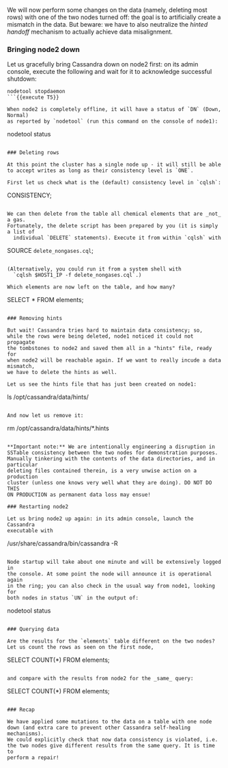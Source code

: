 We will now perform some changes on the data (namely, deleting most rows)
with one of the two nodes turned off: the goal is to artificially create
a mismatch in the data. But beware: we have to also neutralize the
_hinted handoff_ mechanism to actually achieve data misalignment.

### Bringing node2 down

Let us gracefully bring Cassandra down on node2 first:
on its admin console, execute the following and wait for it to acknowledge
successful shutdown:
```
nodetool stopdaemon
```{{execute T5}}

When node2 is completely offline, it will have a status of `DN` (Down, Normal)
as reported by `nodetool` (run this command on the console of node1):
```
nodetool status
```{{execute T3}}

### Deleting rows

At this point the cluster has a single node up - it will still be able
to accept writes as long as their consistency level is `ONE`.

First let us check what is the (default) consistency level in `cqlsh`:
```
CONSISTENCY;
```{{execute T4}}

We can then delete from the table all chemical elements that are _not_ a gas.
Fortunately, the delete script has been prepared by you (it is simply a list of
  individual `DELETE` statements). Execute it from within `cqlsh` with
```
SOURCE `delete_nongases.cql`;
```{{execute T4}}

(Alternatively, you could run it from a system shell with
  `cqlsh $HOST1_IP -f delete_nongases.cql`.)

Which elements are now left on the table, and how many?
```
SELECT * FROM elements;
```{{execute T4}}

### Removing hints

But wait! Cassandra tries hard to maintain data consistency; so,
while the rows were being deleted, node1 noticed it could not propagate
the tombstones to node2 and saved them all in a "hints" file, ready for
when node2 will be reachable again. If we want to really incude a data mismatch,
we have to delete the hints as well.

Let us see the hints file that has just been created on node1:
```
ls /opt/cassandra/data/hints/
```{{execute T3}}

And now let us remove it:
```
rm /opt/cassandra/data/hints/*.hints
```{{execute T3}}

**Important note:** We are intentionally engineering a disruption in
SSTable consistency between the two nodes for demonstration purposes.
Manually tinkering with the contents of the data directories, and in particular
deleting files contained therein, is a very unwise action on a production
cluster (unless one knows very well what they are doing). DO NOT DO THIS
ON PRODUCTION as permanent data loss may ensue!

### Restarting node2

Let us bring node2 up again: in its admin console, launch the Cassandra
executable with
```
/usr/share/cassandra/bin/cassandra -R
```{{execute T5}}

Node startup will take about one minute and will be extensively logged in
the console. At some point the node will announce it is operational again
in the ring; you can also check in the usual way from node1, looking for
both nodes in status `UN` in the output of:
```
nodetool status
```{{execute T3}}

### Querying data

Are the results for the `elements` table different on the two nodes?
Let us count the rows as seen on the first node,
```
SELECT COUNT(*) FROM elements;
```{{execute T4}}

and compare with the results from node2 for the _same_ query:
```
SELECT COUNT(*) FROM elements;
```{{execute T7}}

### Recap

We have applied some mutations to the data on a table with one node
down (and extra care to prevent other Cassandra self-healing mechanisms).
We could explicitly check that now data consistency is violated, i.e.
the two nodes give different results from the same query. It is time to
perform a repair!
